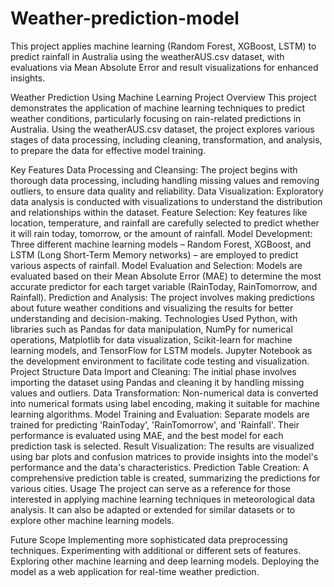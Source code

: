 # Weather-prediction-model
This project applies machine learning (Random Forest, XGBoost, LSTM) to predict rainfall in Australia using the weatherAUS.csv dataset, with evaluations via Mean Absolute Error and result visualizations for enhanced insights.

Weather Prediction Using Machine Learning
Project Overview
This project demonstrates the application of machine learning techniques to predict weather conditions, particularly focusing on rain-related predictions in Australia. Using the weatherAUS.csv dataset, the project explores various stages of data processing, including cleaning, transformation, and analysis, to prepare the data for effective model training.

Key Features
Data Processing and Cleansing: The project begins with thorough data processing, including handling missing values and removing outliers, to ensure data quality and reliability.
Data Visualization: Exploratory data analysis is conducted with visualizations to understand the distribution and relationships within the dataset.
Feature Selection: Key features like location, temperature, and rainfall are carefully selected to predict whether it will rain today, tomorrow, or the amount of rainfall.
Model Development: Three different machine learning models – Random Forest, XGBoost, and LSTM (Long Short-Term Memory networks) – are employed to predict various aspects of rainfall.
Model Evaluation and Selection: Models are evaluated based on their Mean Absolute Error (MAE) to determine the most accurate predictor for each target variable (RainToday, RainTomorrow, and Rainfall).
Prediction and Analysis: The project involves making predictions about future weather conditions and visualizing the results for better understanding and decision-making.
Technologies Used
Python, with libraries such as Pandas for data manipulation, NumPy for numerical operations, Matplotlib for data visualization, Scikit-learn for machine learning models, and TensorFlow for LSTM models.
Jupyter Notebook as the development environment to facilitate code testing and visualization.
Project Structure
Data Import and Cleaning: The initial phase involves importing the dataset using Pandas and cleaning it by handling missing values and outliers.
Data Transformation: Non-numerical data is converted into numerical formats using label encoding, making it suitable for machine learning algorithms.
Model Training and Evaluation: Separate models are trained for predicting 'RainToday', 'RainTomorrow', and 'Rainfall'. Their performance is evaluated using MAE, and the best model for each prediction task is selected.
Result Visualization: The results are visualized using bar plots and confusion matrices to provide insights into the model's performance and the data's characteristics.
Prediction Table Creation: A comprehensive prediction table is created, summarizing the predictions for various cities.
Usage
The project can serve as a reference for those interested in applying machine learning techniques in meteorological data analysis. It can also be adapted or extended for similar datasets or to explore other machine learning models.

Future Scope
Implementing more sophisticated data preprocessing techniques.
Experimenting with additional or different sets of features.
Exploring other machine learning and deep learning models.
Deploying the model as a web application for real-time weather prediction.




